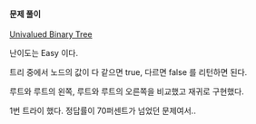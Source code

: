#### 문제 풀이

[Univalued Binary Tree](https://leetcode.com/problems/univalued-binary-tree/)


난이도는 Easy 이다.

트리 중에서 노드의 값이 다 같으면 true, 다르면 false 를 리턴하면 된다.

루트와 루트의 왼쪽, 루트와 루트의 오른쪽을 비교했고 재귀로 구현했다.

1번 트라이 했다. 정답률이 70퍼센트가 넘었던 문제여서..